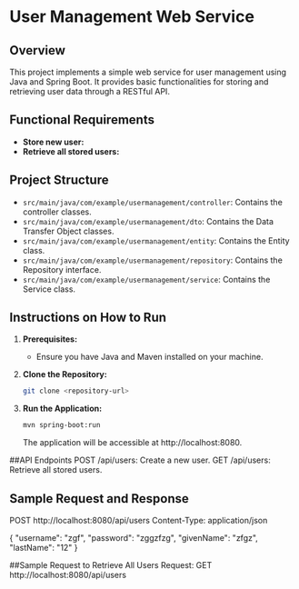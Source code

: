 # User Management Web Service

## Overview

This project implements a simple web service for user management using Java and Spring Boot. It provides basic functionalities for storing and retrieving user data through a RESTful API.

## Functional Requirements

- **Store new user:**
- **Retrieve all stored users:**

## Project Structure

- `src/main/java/com/example/usermanagement/controller`: Contains the controller classes.
- `src/main/java/com/example/usermanagement/dto`: Contains the Data Transfer Object classes.
- `src/main/java/com/example/usermanagement/entity`: Contains the Entity class.
- `src/main/java/com/example/usermanagement/repository`: Contains the Repository interface.
- `src/main/java/com/example/usermanagement/service`: Contains the Service class.

## Instructions on How to Run

1. **Prerequisites:**
   - Ensure you have Java and Maven installed on your machine.

2. **Clone the Repository:**
   ```bash
   git clone <repository-url>

3. **Run the Application:**
   ```bash
   mvn spring-boot:run
   ```
   The application will be accessible at http://localhost:8080.


##API Endpoints
POST /api/users: Create a new user.
GET /api/users: Retrieve all stored users.

## Sample Request and Response
POST http://localhost:8080/api/users
Content-Type: application/json

{
  "username": "zgf",
  "password": "zggzfzg",
  "givenName": "zfgz",
  "lastName": "12"
}

##Sample Request to Retrieve All Users
Request:
GET http://localhost:8080/api/users

